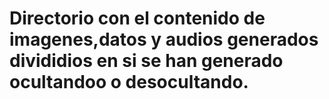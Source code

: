 # Directorio con el contenido de imagenes,datos y audios generados divididios en si se han generado ocultandoo o desocultando.

